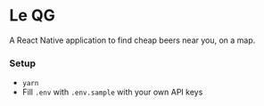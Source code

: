 # Le QG

A React Native application to find cheap beers near you, on a map.

### Setup

- `yarn`
- Fill `.env` with `.env.sample` with your own API keys
